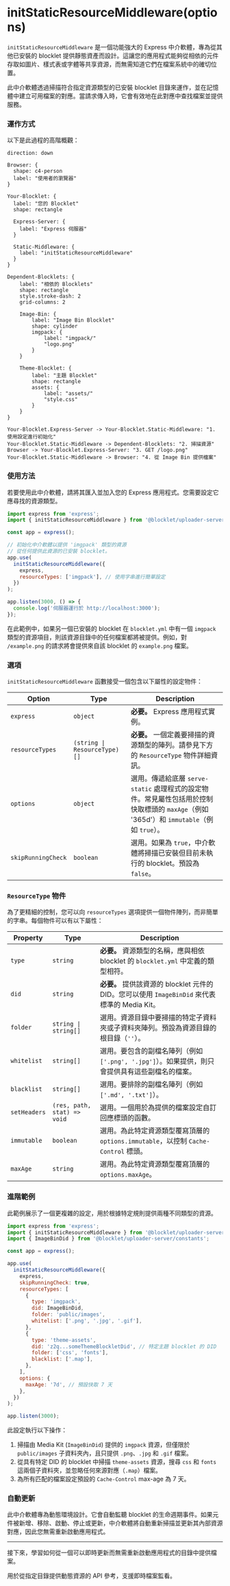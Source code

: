 # initStaticResourceMiddleware(options)

`initStaticResourceMiddleware` 是一個功能強大的 Express 中介軟體，專為從其他已安裝的 blocklet 提供靜態資產而設計。這讓您的應用程式能夠從相依的元件存取如圖片、樣式表或字體等共享資源，而無需知道它們在檔案系統中的確切位置。

此中介軟體透過掃描符合指定資源類型的已安裝 blocklet 目錄來運作，並在記憶體中建立可用檔案的對應。當請求傳入時，它會有效地在此對應中查找檔案並提供服務。

### 運作方式

以下是此過程的高階概觀：

```d2
direction: down

Browser: {
  shape: c4-person
  label: "使用者的瀏覽器"
}

Your-Blocklet: {
  label: "您的 Blocklet"
  shape: rectangle

  Express-Server: {
    label: "Express 伺服器"
  }

  Static-Middleware: {
    label: "initStaticResourceMiddleware"
  }
}

Dependent-Blocklets: {
    label: "相依的 Blocklets"
    shape: rectangle
    style.stroke-dash: 2
    grid-columns: 2

    Image-Bin: {
        label: "Image Bin Blocklet"
        shape: cylinder
        imgpack: {
            label: "imgpack/"
            "logo.png"
        }
    }

    Theme-Blocklet: {
        label: "主題 Blocklet"
        shape: rectangle
        assets: {
            label: "assets/"
            "style.css"
        }
    }
}

Your-Blocklet.Express-Server -> Your-Blocklet.Static-Middleware: "1. 使用設定進行初始化"
Your-Blocklet.Static-Middleware -> Dependent-Blocklets: "2. 掃描資源"
Browser -> Your-Blocklet.Express-Server: "3. GET /logo.png"
Your-Blocklet.Static-Middleware -> Browser: "4. 從 Image Bin 提供檔案"

```

### 使用方法

若要使用此中介軟體，請將其匯入並加入您的 Express 應用程式。您需要設定它應尋找的資源類型。

```javascript server.js icon=logos:express
import express from 'express';
import { initStaticResourceMiddleware } from '@blocklet/uploader-server';

const app = express();

// 初始化中介軟體以提供 'imgpack' 類型的資源
// 從任何提供此資源的已安裝 blocklet。
app.use(
  initStaticResourceMiddleware({
    express,
    resourceTypes: ['imgpack'], // 使用字串進行簡單設定
  })
);

app.listen(3000, () => {
  console.log('伺服器運行於 http://localhost:3000');
});
```

在此範例中，如果另一個已安裝的 blocklet 在 `blocklet.yml` 中有一個 `imgpack` 類型的資源項目，則該資源目錄中的任何檔案都將被提供。例如，對 `/example.png` 的請求將會提供來自該 blocklet 的 `example.png` 檔案。

### 選項

`initStaticResourceMiddleware` 函數接受一個包含以下屬性的設定物件：

| Option | Type | Description |
| --- | --- | --- |
| `express` | `object` | **必要。** Express 應用程式實例。 |
| `resourceTypes` | `(string \| ResourceType)[]` | **必要。** 一個定義要掃描的資源類型的陣列。請參見下方的 `ResourceType` 物件詳細資訊。 |
| `options` | `object` | 選用。傳遞給底層 `serve-static` 處理程式的設定物件。常見屬性包括用於控制快取標頭的 `maxAge`（例如 '365d'）和 `immutable`（例如 `true`）。 |
| `skipRunningCheck` | `boolean` | 選用。如果為 `true`，中介軟體將掃描已安裝但目前未執行的 blocklet。預設為 `false`。 |

### `ResourceType` 物件

為了更精細的控制，您可以向 `resourceTypes` 選項提供一個物件陣列，而非簡單的字串。每個物件可以有以下屬性：

| Property | Type | Description |
| --- | --- | --- |
| `type` | `string` | **必要。** 資源類型的名稱，應與相依 blocklet 的 `blocklet.yml` 中定義的類型相符。 |
| `did` | `string` | **必要。** 提供該資源的 blocklet 元件的 DID。您可以使用 `ImageBinDid` 來代表標準的 Media Kit。 |
| `folder` | `string \| string[]` | 選用。資源目錄中要掃描的特定子資料夾或子資料夾陣列。預設為資源目錄的根目錄（`''`）。 |
| `whitelist` | `string[]` | 選用。要包含的副檔名陣列（例如 `['.png', '.jpg']`）。如果提供，則只會提供具有這些副檔名的檔案。 |
| `blacklist` | `string[]` | 選用。要排除的副檔名陣列（例如 `['.md', '.txt']`）。 |
| `setHeaders` | `(res, path, stat) => void` | 選用。一個用於為提供的檔案設定自訂回應標頭的函數。 |
| `immutable` | `boolean` | 選用。為此特定資源類型覆寫頂層的 `options.immutable`，以控制 `Cache-Control` 標頭。 |
| `maxAge` | `string` | 選用。為此特定資源類型覆寫頂層的 `options.maxAge`。 |

### 進階範例

此範例展示了一個更複雜的設定，用於根據特定規則提供兩種不同類型的資源。

```javascript server.js icon=logos:express
import express from 'express';
import { initStaticResourceMiddleware } from '@blocklet/uploader-server';
import { ImageBinDid } from '@blocklet/uploader-server/constants';

const app = express();

app.use(
  initStaticResourceMiddleware({
    express,
    skipRunningCheck: true,
    resourceTypes: [
      {
        type: 'imgpack',
        did: ImageBinDid,
        folder: 'public/images',
        whitelist: ['.png', '.jpg', '.gif'],
      },
      {
        type: 'theme-assets',
        did: 'z2q...someThemeBlockletDid', // 特定主題 blocklet 的 DID
        folder: ['css', 'fonts'],
        blacklist: ['.map'],
      },
    ],
    options: {
      maxAge: '7d', // 預設快取 7 天
    },
  })
);

app.listen(3000);
```

此設定執行以下操作：
1.  掃描由 Media Kit (`ImageBinDid`) 提供的 `imgpack` 資源，但僅限於 `public/images` 子資料夾內，且只提供 `.png`、`.jpg` 和 `.gif` 檔案。
2.  從具有特定 DID 的 blocklet 中掃描 `theme-assets` 資源，搜尋 `css` 和 `fonts` 這兩個子資料夾，並忽略任何來源對應（`.map`）檔案。
3.  為所有匹配的檔案設定預設的 `Cache-Control` max-age 為 7 天。

### 自動更新

此中介軟體專為動態環境設計。它會自動監聽 blocklet 的生命週期事件。如果元件被新增、移除、啟動、停止或更新，中介軟體將自動重新掃描並更新其內部資源對應，因此您無需重新啟動應用程式。

---

接下來，學習如何從一個可以即時更新而無需重新啟動應用程式的目錄中提供檔案。

<x-card data-title="initDynamicResourceMiddleware(options)" data-icon="lucide:file-diff" data-href="/api-reference/uploader-server/dynamic-resource" data-cta="閱讀更多">
用於從指定目錄提供動態資源的 API 參考，支援即時檔案監看。
</x-card>